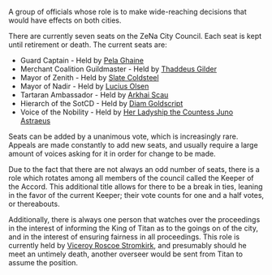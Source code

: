 A group of officials whose role is to make wide-reaching decisions that would have effects on both cities.

There are currently seven seats on the ZeNa City Council. Each seat is kept until retirement or death. The current seats are:
- Guard Captain - Held by [Pela Ghaine](Guard%20Captain%20Pela%20Ghaine)
- Merchant Coalition Guildmaster - Held by [Thaddeus Gilder](Thaddeus%20Gilder)
- Mayor of Zenith - Held by [Slate Coldsteel](Slate%20Coldsteel)
- Mayor of Nadir - Held by [Lucius Olsen](Lucius%20Olsen)
- Tartaran Ambassador - Held by [Arkhai Scau](Arkhai%20Scau)
- Hierarch of the SotCD - Held by [Diam Goldscript](Hierarch%20Diam%20Goldscript)
- Voice of the Nobility - Held by [Her Ladyship the Countess Juno Astraeus](Her%20Ladyship%20the%20Countess%20Juno%20Astraeus)

Seats can be added by a unanimous vote, which is increasingly rare. Appeals are made constantly to add new seats, and usually require a large amount of voices asking for it in order for change to be made.

Due to the fact that there are not always an odd number of seats, there is a role which rotates among all members of the council called the Keeper of the Accord. This additional title allows for there to be a break in ties, leaning in the favor of the current Keeper; their vote counts for one and a half votes, or thereabouts.

Additionally, there is always one person that watches over the proceedings in the interest of informing the King of Titan as to the goings on of the city, and in the interest of ensuring fairness in all proceedings. This role is currently held by [Viceroy Roscoe Stromkirk](Viceroy%20Roscoe%20Stromkirk), and presumably should he meet an untimely death, another overseer would be sent from Titan to assume the position.